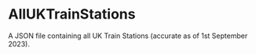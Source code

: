 # AllUKTrainStations
A JSON file containing all UK Train Stations (accurate as of 1st September 2023).
